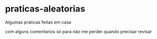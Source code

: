 # praticas-aleatorias
Algumas praticas feitas em casa 
 
 com alguns comentarios só para não me perder quando precisar revisar 
